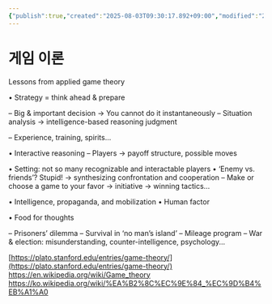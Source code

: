 ```yaml
---
{"publish":true,"created":"2025-08-03T09:30:17.892+09:00","modified":"2025-08-03T09:59:35.667+09:00","cssclasses":""}
---
```


# 게임 이론



Lessons from applied game theory

• Strategy = think ahead & prepare

– Big & important decision → You cannot do it instantaneously – Situation analysis → intelligence-based reasoning judgment

– Experience, training, spirits...

• Interactive reasoning – Players → payoff structure, possible moves

• Setting: not so many recognizable and interactable players • ‘Enemy vs. friends’? Stupid! → synthesizing confrontation and cooperation – Make or choose a game to your favor → initiative → winning tactics…

• Intelligence, propaganda, and mobilization • Human factor

• Food for thoughts

– Prisoners’ dilemma – Survival in ‘no man’s island’ – Mileage program – War & election: misunderstanding, counter-intelligence, psychology...

[https://plato.stanford.edu/entries/game-theory/](https://plato.stanford.edu/entries/game-theory/)
https://en.wikipedia.org/wiki/Game_theory
https://ko.wikipedia.org/wiki/%EA%B2%8C%EC%9E%84_%EC%9D%B4%EB%A1%A0